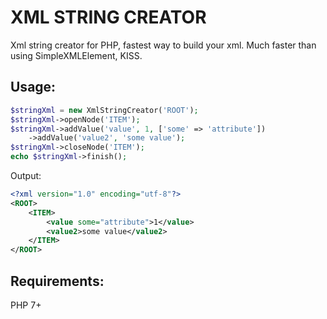# XML STRING CREATOR #

Xml string creator for PHP, fastest way to build your xml.
Much faster than using SimpleXMLElement, KISS.

## Usage:
```php
$stringXml = new XmlStringCreator('ROOT');
$stringXml->openNode('ITEM');
$stringXml->addValue('value', 1, ['some' => 'attribute'])
    ->addValue('value2', 'some value');
$stringXml->closeNode('ITEM');
echo $stringXml->finish();
```

Output:

```xml
<?xml version="1.0" encoding="utf-8"?>
<ROOT>
    <ITEM>
        <value some="attribute">1</value>
        <value2>some value</value2>
    </ITEM>
</ROOT>
```

## Requirements:
PHP 7+
